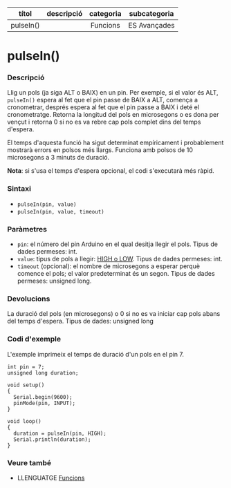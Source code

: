 
| títol | descripció   | categoria  | subcategoria        |
| :---: | :----------: | :--------: | :-----------------: |
| pulseIn() | | Funcions | ES Avançades |

# pulseIn()

### Descripció

Llig un pols (ja siga ALT o BAIX) en un pin. Per exemple, si el valor és ALT, `pulseIn()` espera al fet que el pin passe de BAIX a ALT, comença a cronometrar, després espera al fet que el pin passe a BAIX i deté el cronometratge. Retorna la longitud del pols en microsegons o es dona per vençut i retorna 0 si no es
va rebre cap pols complet dins del temps d'espera.

El temps d'aquesta funció ha sigut determinat empíricament i probablement mostrarà errors en polsos més llargs. Funciona amb polsos de 10 microsegons a 3 minuts de duració.

**Nota**: si s'usa el temps d'espera opcional, el codi s'executarà més ràpid.

### Sintaxi

* `pulseIn(pin, value)`  
* `pulseIn(pin, value, timeout)`

### Paràmetres

* `pin`: el número del pin Arduino en el qual desitja llegir el pols. Tipus de dades permeses: int.  
* `value`: tipus de pols a llegir: [HIGH o LOW](../../Variables/Constants/high-low.md). Tipus de dades permeses: int.  
* `timeout` (opcional): el nombre de microsegons a esperar perquè comence el pols; el valor predeterminat és un segon. Tipus de dades permeses: unsigned long.

### Devolucions

La duració del pols (en microsegons) o 0 si no es va iniciar cap pols abans del temps d'espera. Tipus de dades: unsigned long

### Codi d'exemple

L'exemple imprimeix el temps de duració d'un pols en el pin 7.

```
int pin = 7;
unsigned long duration;

void setup()
{
  Serial.begin(9600);
  pinMode(pin, INPUT);
}

void loop()
{
  duration = pulseIn(pin, HIGH);
  Serial.println(duration);
}
```

### Veure també

* LLENGUATGE [Funcions](../Funcions.md)
